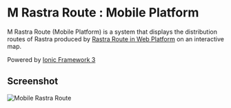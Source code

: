# M Rastra Route : Mobile Platform 

M Rastra Route (Mobile Platform) is a system that displays the distribution routes of Rastra produced by [Rastra Route in Web Platform](https://halimatuz.github.io/RastraRoute/dashboard) on an interactive map.



Powered by [Ionic Framework 3](https://ionicframework.com/) 

## Screenshot

![Mobile Rastra Route](https://i.ibb.co/M2rJWph/Mobile-Flow.png)

